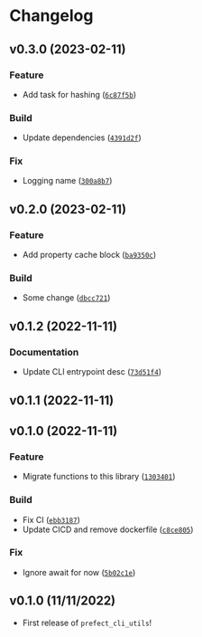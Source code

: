 # Changelog

<!--next-version-placeholder-->

## v0.3.0 (2023-02-11)
### Feature
* Add task for hashing ([`6c87f5b`](https://github.com/JasperHG90/prefect-cli-utils.py/commit/6c87f5bc14e62410e2b9c2e233271f6071de3c19))

### Build
* Update dependencies ([`4391d2f`](https://github.com/JasperHG90/prefect-cli-utils.py/commit/4391d2f62403ad776751158ea7593f179d40cc50))

### Fix
* Logging name ([`300a8b7`](https://github.com/JasperHG90/prefect-cli-utils.py/commit/300a8b75089af0e48fb8cab6477bd66f0707fd9d))

## v0.2.0 (2023-02-11)
### Feature
* Add property cache block ([`ba9350c`](https://github.com/JasperHG90/prefect-cli-utils.py/commit/ba9350cb70282de00b6a87ebe2aa1781e6a1e235))

### Build
* Some change ([`dbcc721`](https://github.com/JasperHG90/prefect-cli-utils.py/commit/dbcc721a001fd44380a52e3eb4fbee2ded9b78d9))

## v0.1.2 (2022-11-11)
### Documentation
* Update CLI entrypoint desc ([`73d51f4`](https://github.com/JasperHG90/prefect-cli-utils.py/commit/73d51f4dcb5a03c9706031279d96d438541a063e))

## v0.1.1 (2022-11-11)


## v0.1.0 (2022-11-11)
### Feature
* Migrate functions to this library ([`1303401`](https://github.com/JasperHG90/prefect-cli-utils.py/commit/1303401f451cd41c9836c0dfb255ee1850775ffa))

### Build
* Fix CI ([`ebb3187`](https://github.com/JasperHG90/prefect-cli-utils.py/commit/ebb31870c5f75d58e7dc4097493d017b155e5608))
* Update CICD and remove dockerfile ([`c8ce805`](https://github.com/JasperHG90/prefect-cli-utils.py/commit/c8ce805536e1af986e1e12e4ecbf8a4160894a1c))

### Fix
* Ignore await for now ([`5b02c1e`](https://github.com/JasperHG90/prefect-cli-utils.py/commit/5b02c1efe66eb27c59801423dfe67fe732e0d71e))

## v0.1.0 (11/11/2022)

- First release of `prefect_cli_utils`!
